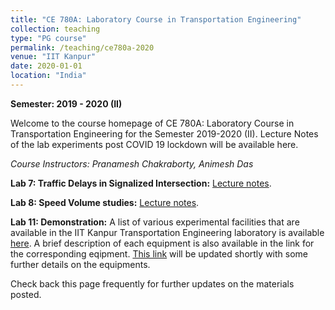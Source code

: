 ```yaml
---
title: "CE 780A: Laboratory Course in Transportation Engineering"
collection: teaching
type: "PG course"
permalink: /teaching/ce780a-2020
venue: "IIT Kanpur"
date: 2020-01-01
location: "India"
---
```


**Semester: 2019 - 2020 (II)**

Welcome to the course homepage of CE 780A: Laboratory Course in Transportation Engineering for the Semester 2019-2020 (II). Lecture Notes of the lab experiments post COVID 19 lockdown will be available here.

*Course Instructors: Pranamesh Chakraborty, Animesh Das*

**Lab 7: Traffic Delays in Signalized Intersection:** <a href="https://pranamesh.github.io/files/ce780a/signal-delay-notes-ce780a-2020.pdf" target="_blank">Lecture notes</a>.

**Lab 8: Speed Volume studies:** <a href="https://pranamesh.github.io/files/ce780a/speed-volume-notes-ce780a-2020.pdf" target="_blank">Lecture notes</a>. 

**Lab 11: Demonstration:** A list of various experimental facilities that are available in the IIT Kanpur Transportation Engineering laboratory is available <a href="https://www.iitk.ac.in/transEL/tests_details/test.htm" target="_blank">here</a>. A brief description of each equipment is also available in the link for the corresponding eqipment. <a href="https://www.iitk.ac.in/transEL/tests_details/test.htm" target="_blank">This link</a> will be updated shortly with some further details on the equipments.

Check back this page frequently for further updates on the materials posted.

